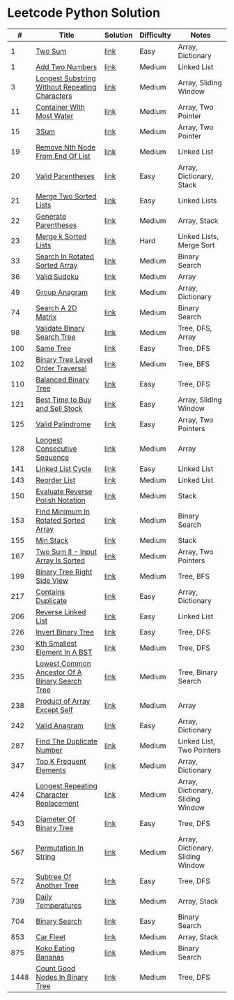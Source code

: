 # Leetcode Python Solution

| #    | Title                                                                                                                                       | Solution                                                                                                                | Difficulty | Notes                             |
|------|---------------------------------------------------------------------------------------------------------------------------------------------|-------------------------------------------------------------------------------------------------------------------------|------------|-----------------------------------|
| 1    | [Two Sum](https://leetcode.com/problems/two-sum/description/)                                                                               | [link](https://github.com/Vincenttrant/leetcode/blob/main/Python/001_Two_Sum.py)                                        | Easy       | Array, Dictionary                 |
| 1    | [Add Two Numbers](https://leetcode.com/problems/add-two-numbers/description/)                                                               | [link](https://github.com/Vincenttrant/leetcode/blob/main/Python/002_Add_Two_Numbers.py)                                | Medium     | Linked List                       |
| 3    | [Longest Substring Without Repeating Characters](https://leetcode.com/problems/longest-substring-without-repeating-characters/description/) | [link](https://github.com/Vincenttrant/leetcode/blob/main/Python/003_Longest_Substring_Without_Repeating_Characters.py) | Medium     | Array, Sliding Window             |
| 11   | [Container With Most Water](https://leetcode.com/problems/container-with-most-water/description/)                                           | [link](https://github.com/Vincenttrant/leetcode/blob/main/Python/011.py)                                                | Medium     | Array, Two Pointer                |
| 15   | [3Sum](https://leetcode.com/problems/3sum/description/)                                                                                     | [link](https://github.com/Vincenttrant/leetcode/blob/main/Python/015_3Sum.py)                                           | Medium     | Array, Two Pointer                |
| 19   | [Remove Nth Node From End Of List](https://leetcode.com/problems/remove-nth-node-from-end-of-list/description/)                             | [link](https://github.com/Vincenttrant/leetcode/blob/main/Python/019_Remove_Nth_Node_From_End_Of_List.py)               | Medium     | Linked List                       |
| 20   | [Valid Parentheses](https://leetcode.com/problems/valid-parentheses/description/)                                                           | [link](https://github.com/Vincenttrant/leetcode/blob/main/Python/020_Valid_Parentheses.py)                              | Easy       | Array, Dictionary, Stack          |
| 21   | [Merge Two Sorted Lists](https://leetcode.com/problems/merge-two-sorted-lists/description/)                                                 | [link](https://github.com/Vincenttrant/leetcode/blob/main/Python/021_Merge_Two_Sorted_Lists.py)                         | Easy       | Linked Lists                      |
| 22   | [Generate Parentheses](https://leetcode.com/problems/generate-parentheses/description/)                                                     | [link](https://github.com/Vincenttrant/leetcode/blob/main/Python/022_Generate_Parentheses.py)                           | Medium     | Array, Stack                      |
| 23   | [Merge k Sorted Lists](https://leetcode.com/problems/merge-k-sorted-lists/description/)                                                     | [link](https://github.com/Vincenttrant/leetcode/blob/main/Python/023_Merge_k_Sorted_Lists.py)                           | Hard       | Linked Lists, Merge Sort          |
| 33   | [Search In Rotated Sorted Array](https://leetcode.com/problems/search-in-rotated-sorted-array/description/)                                 | [link](https://github.com/Vincenttrant/leetcode/blob/main/Python/033_Search_In_Rotated_Sorted_Array.py)                 | Medium     | Binary Search                     |
| 36   | [Valid Sudoku](https://leetcode.com/problems/valid-sudoku/description/)                                                                     | [link](https://github.com/Vincenttrant/leetcode/blob/main/Python/036_Valid_Sudoku.py)                                   | Medium     | Array                             |
| 49   | [Group Anagram](https://leetcode.com/problems/group-anagrams/)                                                                              | [link](https://github.com/Vincenttrant/leetcode/blob/main/Python/049_Group_Anagram.py)                                  | Medium     | Array, Dictionary                 |
| 74   | [Search A 2D Matrix](https://leetcode.com/problems/search-a-2d-matrix/description/)                                                         | [link](https://github.com/Vincenttrant/leetcode/blob/main/Python/074_Search_A_2D_Matrix.py)                             | Medium     | Binary Search                     |
| 98   | [Validate Binary Search Tree](https://leetcode.com/problems/validate-binary-search-tree/description/)                                       | [link](https://github.com/Vincenttrant/leetcode/blob/main/Python/098_Validate_Binary_Search_Tree.py)                    | Medium     | Tree, DFS, Array                  |
| 100  | [Same Tree](https://leetcode.com/problems/same-tree/description/)                                                                           | [link](https://github.com/Vincenttrant/leetcode/blob/main/Python/100_Same_Tree.py)                                      | Easy       | Tree, DFS                         |
| 102  | [Binary Tree Level Order Traversal](https://leetcode.com/problems/binary-tree-level-order-traversal/description/)                           | [link](https://github.com/Vincenttrant/leetcode/blob/main/Python/102_Binary_Tree_Level_Order_Traversal.py)              | Medium     | Tree, BFS                         |
| 110  | [Balanced Binary Tree](https://leetcode.com/problems/balanced-binary-tree/description/)                                                     | [link](https://github.com/Vincenttrant/leetcode/blob/main/Python/110_Balanced_Binary_tree.py)                           | Easy       | Tree, DFS                         |
| 121  | [Best Time to Buy and Sell Stock](https://leetcode.com/problems/best-time-to-buy-and-sell-stock/description/)                               | [link](https://github.com/Vincenttrant/leetcode/blob/main/Python/121_Best_Time_to_Buy_and_Sell_Stock.py)                | Easy       | Array, Sliding Window             |
| 125  | [Valid Palindrome](https://leetcode.com/problems/valid-palindrome/description/)                                                             | [link](https://github.com/Vincenttrant/leetcode/blob/main/Python/125_Valid_Palindrome.py)                               | Easy       | Array, Two Pointers               |
| 128  | [Longest Consecutive Sequence](https://leetcode.com/problems/longest-consecutive-sequence/description/)                                     | [link](https://github.com/Vincenttrant/leetcode/blob/main/Python/128_Longest_Consecutive_Sequence.py)                   | Medium     | Array                             |
| 141  | [Linked List Cycle](https://leetcode.com/problems/linked-list-cycle/description/)                                                           | [link](https://github.com/Vincenttrant/leetcode/blob/main/Python/141_Linked_List_Cycle.py)                              | Easy       | Linked List                       |
| 143  | [Reorder List](https://leetcode.com/problems/reorder-list/description/)                                                                     | [link](https://github.com/Vincenttrant/leetcode/blob/main/Python/143_Reorder_List.py)                                   | Medium     | Linked List                       |
| 150  | [Evaluate Reverse Polish Notation](https://leetcode.com/problems/evaluate-reverse-polish-notation/description/)                             | [link](https://github.com/Vincenttrant/leetcode/blob/main/Python/150_Evaluate_Reverse_Polish_Notation.py)               | Medium     | Stack                             |
| 153  | [Find Minimum In Rotated Sorted Array](https://leetcode.com/problems/find-minimum-in-rotated-sorted-array/description/)                     | [link](https://github.com/Vincenttrant/leetcode/blob/main/Python/153_Find_Minimum_In_Sorted_Array.py)                   | Medium     | Binary Search                     |
| 155  | [Min Stack](https://leetcode.com/problems/min-stack/description/)                                                                           | [link](https://github.com/Vincenttrant/leetcode/blob/main/Python/155_Min_Stack.py)                                      | Medium     | Stack                             |
| 167  | [Two Sum II - Input Array Is Sorted](https://leetcode.com/problems/two-sum-ii-input-array-is-sorted/description/)                           | [link](https://github.com/Vincenttrant/leetcode/blob/main/Python/167_Two_Sum_II_Input_Array_Is_Sorted.py)               | Medium     | Array, Two Pointers               |
| 199  | [Binary Tree Right Side View](https://leetcode.com/problems/binary-tree-right-side-view/description/)                                       | [link](https://github.com/Vincenttrant/leetcode/blob/main/Python/199_Binary_Tree_Right_Side_View.py)                    | Medium     | Tree, BFS                         |
| 217  | [Contains Duplicate](https://leetcode.com/problems/contains-duplicate/description/)                                                         | [link](https://github.com/Vincenttrant/leetcode/blob/main/Python/217_Contains_Duplicate.py)                             | Easy       | Array, Dictionary                 |
| 206  | [Reverse Linked List](https://leetcode.com/problems/reverse-linked-list/description/)                                                       | [link](https://github.com/Vincenttrant/leetcode/blob/main/Python/206_Reverse_Linked_List.py)                            | Easy       | Linked List                       |
| 226  | [Invert Binary Tree](https://leetcode.com/problems/invert-binary-tree/description/)                                                         | [link](https://github.com/Vincenttrant/leetcode/blob/main/Python/226_Invert_Binary_Tree.py)                             | Easy       | Tree, DFS                         |
| 230  | [Kth Smallest Element In A BST](https://leetcode.com/problems/kth-smallest-element-in-a-bst/description/)                                              | [link](https://github.com/Vincenttrant/leetcode/blob/main/Python/230_Kth_Smallest_Element_In_A_BST.py)                  | Medium     | Tree, DFS                         |
| 235  | [Lowest Common Ancestor Of A Binary Search Tree](https://leetcode.com/problems/lowest-common-ancestor-of-a-binary-search-tree/description/) | [link](https://github.com/Vincenttrant/leetcode/blob/main/Python/235_Lowest_Common_Ancestor_Of_A_Binary_Search_Tree.py) | Medium     | Tree, Binary Search               |
| 238  | [Product of Array Except Self](https://leetcode.com/problems/product-of-array-except-self/description/)                                     | [link](https://github.com/Vincenttrant/leetcode/blob/main/Python/238_Product_of_Array_Except_Self.py)                   | Medium     | Array                             |
| 242  | [Valid Anagram](https://leetcode.com/problems/valid-anagram/description/)                                                                   | [link](https://github.com/Vincenttrant/leetcode/blob/main/Python/242_Valid_Anagram.py)                                  | Easy       | Array, Dictionary                 |
| 287  | [Find The Duplicate Number](https://leetcode.com/problems/find-the-duplicate-number/description/)                                           | [link](https://github.com/Vincenttrant/leetcode/blob/main/Python/287_Find_The_Duplicate_Number.py)                      | Medium     | Linked List, Two Pointers         |
| 347  | [Top K Frequent Elements](https://leetcode.com/problems/top-k-frequent-elements/description/)                                               | [link](https://github.com/Vincenttrant/leetcode/blob/main/Python/347_Top_K_Frequent_Elements.py)                        | Medium     | Array, Dictionary                 |
| 424  | [Longest Repeating Character Replacement](https://leetcode.com/problems/longest-repeating-character-replacement/description/)               | [link](https://github.com/Vincenttrant/leetcode/blob/main/Python/424_Longest_Repeating_Character_Replacement.py)        | Medium     | Array, Dictionary, Sliding Window |
| 543  | [Diameter Of Binary Tree](https://leetcode.com/problems/diameter-of-binary-tree/description/)                                               | [link](https://github.com/Vincenttrant/leetcode/blob/main/Python/543_Diameter_Of_Binary_Tree.py)                        | Easy       | Tree, DFS                         |
| 567  | [Permutation In String](https://leetcode.com/problems/permutation-in-string/description/)                                                   | [link](https://github.com/Vincenttrant/leetcode/blob/main/Python/567_Permutation_In_String.py)                          | Medium     | Array, Dictionary, Sliding Window |
| 572  | [Subtree Of Another Tree](https://leetcode.com/problems/subtree-of-another-tree/description/)                                               | [link](https://github.com/Vincenttrant/leetcode/blob/main/Python/572_Subtree_Of_Another_Tree.py)                        | Easy       | Tree, DFS                         |
| 739  | [Daily Temperatures](https://leetcode.com/problems/daily-temperatures/description/)                                                         | [link](https://github.com/Vincenttrant/leetcode/blob/main/Python/739_Daily_Temperatures.py)                             | Medium     | Array, Stack                      |
| 704  | [Binary Search](https://leetcode.com/problems/binary-search/description/)                                                                   | [link](https://github.com/Vincenttrant/leetcode/blob/main/Python/704_Binary_Search.py)                                  | Easy       | Binary Search                     |
| 853  | [Car Fleet](https://leetcode.com/problems/car-fleet/description/)                                                                           | [link](https://github.com/Vincenttrant/leetcode/blob/main/Python/853_Car_Fleet.py)                                      | Medium     | Array, Stack                      |
| 875  | [Koko Eating Bananas](https://leetcode.com/problems/koko-eating-bananas/description/)                                                       | [link](https://github.com/Vincenttrant/leetcode/blob/main/Python/875_Koko_Eating_Bananas.py)                            | Medium     | Binary Search                     |
| 1448 | [Count Good Nodes In Binary Tree](https://leetcode.com/problems/count-good-nodes-in-binary-tree/description/)                               | [link](https://github.com/Vincenttrant/leetcode/blob/main/Python/1448_Count_Good_Nodes_In_Binary_Tree.py)               | Medium     | Tree, DFS                         |